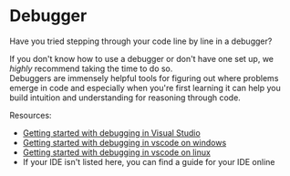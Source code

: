 <!-- alias debugger -->
<!-- no embed -->

# Debugger

Have you tried stepping through your code line by line in a debugger?

If you don't know how to use a debugger or don't have one set up, we *highly* recommend taking the time to do so.<br/>
Debuggers are immensely helpful tools for figuring out where problems emerge in code and especially when you're first
learning it can help you build intuition and understanding for reasoning through code.

Resources:
- [Getting started with debugging in Visual Studio](<https://learn.microsoft.com/en-us/visualstudio/debugger/quickstart-debug-with-cplusplus?view=vs-2022>)
- [Getting started with debugging in vscode on windows](<https://code.visualstudio.com/docs/cpp/config-mingw#_debug-helloworldcpp>)
- [Getting started with debugging in vscode on linux](<https://code.visualstudio.com/docs/cpp/config-linux#_debug-helloworldcpp>)
- If your IDE isn't listed here, you can find a guide for your IDE online
